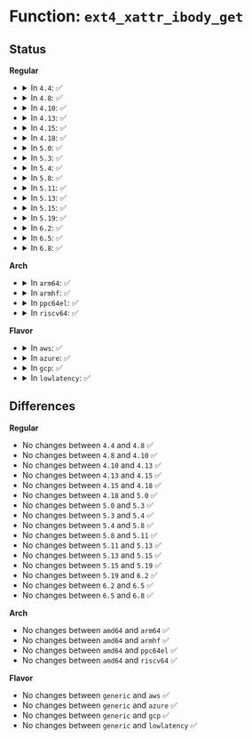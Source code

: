# Function: <code>ext4_xattr_ibody_get</code>

## Status
<b>Regular</b>
<ul>
<li>
<details>
<summary>In <code>4.4</code>: ✅</summary>

```c
int ext4_xattr_ibody_get(struct inode *inode, int name_index, const char *name, void *buffer, size_t buffer_size);
```

**Collision:** Unique Global

**Inline:** No

**Transformation:** False

**Instances:**

```
In fs/ext4/xattr.c (ffffffff812de000)
Location: fs/ext4/xattr.c:326
Inline: False
Direct callers:
  - fs/ext4/xattr.c:ext4_xattr_get
  - fs/ext4/inline.c:ext4_update_inline_data
  - fs/ext4/inline.c:ext4_inline_data_truncate
```
**Symbols:**

```
ffffffff812de000-ffffffff812de14e: ext4_xattr_ibody_get (STB_GLOBAL)
```
</details>
</li>
<li>
<details>
<summary>In <code>4.8</code>: ✅</summary>

```c
int ext4_xattr_ibody_get(struct inode *inode, int name_index, const char *name, void *buffer, size_t buffer_size);
```

**Collision:** Unique Global

**Inline:** No

**Transformation:** False

**Instances:**

```
In fs/ext4/xattr.c (ffffffff8130dc30)
Location: fs/ext4/xattr.c:346
Inline: False
Direct callers:
  - fs/ext4/xattr.c:ext4_xattr_get
  - fs/ext4/inline.c:ext4_inline_data_truncate
  - fs/ext4/inline.c:ext4_update_inline_data
```
**Symbols:**

```
ffffffff8130dc30-ffffffff8130dd75: ext4_xattr_ibody_get (STB_GLOBAL)
```
</details>
</li>
<li>
<details>
<summary>In <code>4.10</code>: ✅</summary>

```c
int ext4_xattr_ibody_get(struct inode *inode, int name_index, const char *name, void *buffer, size_t buffer_size);
```

**Collision:** Unique Global

**Inline:** No

**Transformation:** False

**Instances:**

```
In fs/ext4/xattr.c (ffffffff813239b0)
Location: fs/ext4/xattr.c:351
Inline: False
Direct callers:
  - fs/ext4/xattr.c:ext4_xattr_get
  - fs/ext4/inline.c:ext4_inline_data_truncate
  - fs/ext4/inline.c:ext4_update_inline_data
```
**Symbols:**

```
ffffffff813239b0-ffffffff81323af5: ext4_xattr_ibody_get (STB_GLOBAL)
```
</details>
</li>
<li>
<details>
<summary>In <code>4.13</code>: ✅</summary>

```c
int ext4_xattr_ibody_get(struct inode *inode, int name_index, const char *name, void *buffer, size_t buffer_size);
```

**Collision:** Unique Global

**Inline:** No

**Transformation:** False

**Instances:**

```
In fs/ext4/xattr.c (ffffffff8133ce70)
Location: fs/ext4/xattr.c:537
Inline: False
Direct callers:
  - fs/ext4/inline.c:ext4_inline_data_truncate
  - fs/ext4/inline.c:ext4_update_inline_data
  - fs/ext4/xattr.c:ext4_xattr_get
```
**Symbols:**

```
ffffffff8133ce70-ffffffff8133cfcf: ext4_xattr_ibody_get (STB_GLOBAL)
```
</details>
</li>
<li>
<details>
<summary>In <code>4.15</code>: ✅</summary>

```c
int ext4_xattr_ibody_get(struct inode *inode, int name_index, const char *name, void *buffer, size_t buffer_size);
```

**Collision:** Unique Global

**Inline:** No

**Transformation:** False

**Instances:**

```
In fs/ext4/xattr.c (ffffffff81361450)
Location: fs/ext4/xattr.c:547
Inline: False
Direct callers:
  - fs/ext4/inline.c:ext4_inline_data_truncate
  - fs/ext4/inline.c:ext4_update_inline_data
  - fs/ext4/xattr.c:ext4_xattr_get
```
**Symbols:**

```
ffffffff81361450-ffffffff813615af: ext4_xattr_ibody_get (STB_GLOBAL)
```
</details>
</li>
<li>
<details>
<summary>In <code>4.18</code>: ✅</summary>

```c
int ext4_xattr_ibody_get(struct inode *inode, int name_index, const char *name, void *buffer, size_t buffer_size);
```

**Collision:** Unique Global

**Inline:** No

**Transformation:** False

**Instances:**

```
In fs/ext4/xattr.c (ffffffff8138fc00)
Location: fs/ext4/xattr.c:573
Inline: False
Direct callers:
  - fs/ext4/inline.c:ext4_inline_data_truncate
  - fs/ext4/inline.c:ext4_update_inline_data
  - fs/ext4/xattr.c:ext4_xattr_get
```
**Symbols:**

```
ffffffff8138fc00-ffffffff8138fd76: ext4_xattr_ibody_get (STB_GLOBAL)
```
</details>
</li>
<li>
<details>
<summary>In <code>5.0</code>: ✅</summary>

```c
int ext4_xattr_ibody_get(struct inode *inode, int name_index, const char *name, void *buffer, size_t buffer_size);
```

**Collision:** Unique Global

**Inline:** No

**Transformation:** False

**Instances:**

```
In fs/ext4/xattr.c (ffffffff813a8850)
Location: fs/ext4/xattr.c:572
Inline: False
Direct callers:
  - fs/ext4/inline.c:ext4_inline_data_truncate
  - fs/ext4/inline.c:ext4_update_inline_data
  - fs/ext4/xattr.c:ext4_xattr_get
```
**Symbols:**

```
ffffffff813a8850-ffffffff813a89c6: ext4_xattr_ibody_get (STB_GLOBAL)
```
</details>
</li>
<li>
<details>
<summary>In <code>5.3</code>: ✅</summary>

```c
int ext4_xattr_ibody_get(struct inode *inode, int name_index, const char *name, void *buffer, size_t buffer_size);
```

**Collision:** Unique Global

**Inline:** No

**Transformation:** False

**Instances:**

```
In fs/ext4/xattr.c (ffffffff813d2a50)
Location: fs/ext4/xattr.c:572
Inline: False
Direct callers:
  - fs/ext4/inline.c:ext4_inline_data_truncate
  - fs/ext4/inline.c:ext4_update_inline_data
  - fs/ext4/xattr.c:ext4_xattr_get
```
**Symbols:**

```
ffffffff813d2a50-ffffffff813d2bd6: ext4_xattr_ibody_get (STB_GLOBAL)
```
</details>
</li>
<li>
<details>
<summary>In <code>5.4</code>: ✅</summary>

```c
int ext4_xattr_ibody_get(struct inode *inode, int name_index, const char *name, void *buffer, size_t buffer_size);
```

**Collision:** Unique Global

**Inline:** No

**Transformation:** False

**Instances:**

```
In fs/ext4/xattr.c (ffffffff813ec130)
Location: fs/ext4/xattr.c:572
Inline: False
Direct callers:
  - fs/ext4/inline.c:ext4_inline_data_truncate
  - fs/ext4/inline.c:ext4_update_inline_data
  - fs/ext4/xattr.c:ext4_xattr_get
```
**Symbols:**

```
ffffffff813ec130-ffffffff813ec2b6: ext4_xattr_ibody_get (STB_GLOBAL)
```
</details>
</li>
<li>
<details>
<summary>In <code>5.8</code>: ✅</summary>

```c
int ext4_xattr_ibody_get(struct inode *inode, int name_index, const char *name, void *buffer, size_t buffer_size);
```

**Collision:** Unique Global

**Inline:** No

**Transformation:** False

**Instances:**

```
In fs/ext4/xattr.c (ffffffff81439440)
Location: fs/ext4/xattr.c:574
Inline: False
Direct callers:
  - fs/ext4/inline.c:ext4_inline_data_truncate
  - fs/ext4/inline.c:ext4_update_inline_data
  - fs/ext4/xattr.c:ext4_xattr_get
```
**Symbols:**

```
ffffffff81439440-ffffffff814395c6: ext4_xattr_ibody_get (STB_GLOBAL)
```
</details>
</li>
<li>
<details>
<summary>In <code>5.11</code>: ✅</summary>

```c
int ext4_xattr_ibody_get(struct inode *inode, int name_index, const char *name, void *buffer, size_t buffer_size);
```

**Collision:** Unique Global

**Inline:** No

**Transformation:** False

**Instances:**

```
In fs/ext4/xattr.c (ffffffff81451f60)
Location: fs/ext4/xattr.c:574
Inline: False
Direct callers:
  - fs/ext4/inline.c:ext4_inline_data_truncate
  - fs/ext4/inline.c:ext4_update_inline_data
  - fs/ext4/xattr.c:ext4_xattr_get
```
**Symbols:**

```
ffffffff81451f60-ffffffff814520e6: ext4_xattr_ibody_get (STB_GLOBAL)
```
</details>
</li>
<li>
<details>
<summary>In <code>5.13</code>: ✅</summary>

```c
int ext4_xattr_ibody_get(struct inode *inode, int name_index, const char *name, void *buffer, size_t buffer_size);
```

**Collision:** Unique Global

**Inline:** No

**Transformation:** False

**Instances:**

```
In fs/ext4/xattr.c (ffffffff81457690)
Location: fs/ext4/xattr.c:574
Inline: False
Direct callers:
  - fs/ext4/inline.c:ext4_inline_data_truncate
  - fs/ext4/inline.c:ext4_update_inline_data
  - fs/ext4/xattr.c:ext4_xattr_get
```
**Symbols:**

```
ffffffff81457690-ffffffff81457822: ext4_xattr_ibody_get (STB_GLOBAL)
```
</details>
</li>
<li>
<details>
<summary>In <code>5.15</code>: ✅</summary>

```c
int ext4_xattr_ibody_get(struct inode *inode, int name_index, const char *name, void *buffer, size_t buffer_size);
```

**Collision:** Unique Global

**Inline:** No

**Transformation:** False

**Instances:**

```
In fs/ext4/xattr.c (ffffffff814ab770)
Location: fs/ext4/xattr.c:574
Inline: False
Direct callers:
  - fs/ext4/inline.c:ext4_inline_data_truncate
  - fs/ext4/inline.c:ext4_update_inline_data
  - fs/ext4/xattr.c:ext4_xattr_get
```
**Symbols:**

```
ffffffff814ab770-ffffffff814ab902: ext4_xattr_ibody_get (STB_GLOBAL)
```
</details>
</li>
<li>
<details>
<summary>In <code>5.19</code>: ✅</summary>

```c
int ext4_xattr_ibody_get(struct inode *inode, int name_index, const char *name, void *buffer, size_t buffer_size);
```

**Collision:** Unique Global

**Inline:** No

**Transformation:** False

**Instances:**

```
In fs/ext4/xattr.c (ffffffff815335c0)
Location: fs/ext4/xattr.c:589
Inline: False
Direct callers:
  - fs/ext4/inline.c:ext4_inline_data_truncate
  - fs/ext4/inline.c:ext4_update_inline_data
  - fs/ext4/xattr.c:ext4_xattr_get
```
**Symbols:**

```
ffffffff815335c0-ffffffff81533778: ext4_xattr_ibody_get (STB_GLOBAL)
```
</details>
</li>
<li>
<details>
<summary>In <code>6.2</code>: ✅</summary>

```c
int ext4_xattr_ibody_get(struct inode *inode, int name_index, const char *name, void *buffer, size_t buffer_size);
```

**Collision:** Unique Global

**Inline:** No

**Transformation:** False

**Instances:**

```
In fs/ext4/xattr.c (ffffffff815d1b80)
Location: fs/ext4/xattr.c:605
Inline: False
Direct callers:
  - fs/ext4/inline.c:ext4_inline_data_truncate
  - fs/ext4/inline.c:ext4_update_inline_data
  - fs/ext4/xattr.c:ext4_xattr_get
```
**Symbols:**

```
ffffffff815d1b80-ffffffff815d1d38: ext4_xattr_ibody_get (STB_GLOBAL)
```
</details>
</li>
<li>
<details>
<summary>In <code>6.5</code>: ✅</summary>

```c
int ext4_xattr_ibody_get(struct inode *inode, int name_index, const char *name, void *buffer, size_t buffer_size);
```

**Collision:** Unique Global

**Inline:** No

**Transformation:** False

**Instances:**

```
In fs/ext4/xattr.c (ffffffff81609620)
Location: fs/ext4/xattr.c:634
Inline: False
Direct callers:
  - fs/ext4/inline.c:ext4_inline_data_truncate
  - fs/ext4/inline.c:ext4_update_inline_data
  - fs/ext4/xattr.c:ext4_xattr_get
```
**Symbols:**

```
ffffffff81609620-ffffffff816097de: ext4_xattr_ibody_get (STB_GLOBAL)
```
</details>
</li>
<li>
<details>
<summary>In <code>6.8</code>: ✅</summary>

```c
int ext4_xattr_ibody_get(struct inode *inode, int name_index, const char *name, void *buffer, size_t buffer_size);
```

**Collision:** Unique Global

**Inline:** No

**Transformation:** False

**Instances:**

```
In fs/ext4/xattr.c (ffffffff81642370)
Location: fs/ext4/xattr.c:634
Inline: False
Direct callers:
  - fs/ext4/inline.c:ext4_inline_data_truncate
  - fs/ext4/inline.c:ext4_update_inline_data
  - fs/ext4/xattr.c:ext4_xattr_get
```
**Symbols:**

```
ffffffff81642370-ffffffff8164252e: ext4_xattr_ibody_get (STB_GLOBAL)
```
</details>
</li>
</ul>
<b>Arch</b>
<ul>
<li>
<details>
<summary>In <code>arm64</code>: ✅</summary>

```c
int ext4_xattr_ibody_get(struct inode *inode, int name_index, const char *name, void *buffer, size_t buffer_size);
```

**Collision:** Unique Global

**Inline:** No

**Transformation:** False

**Instances:**

```
In fs/ext4/xattr.c (ffff8000104c5008)
Location: fs/ext4/xattr.c:572
Inline: False
Direct callers:
  - fs/ext4/inline.c:ext4_inline_data_truncate
  - fs/ext4/inline.c:ext4_update_inline_data
  - fs/ext4/xattr.c:ext4_xattr_get
```
**Symbols:**

```
ffff8000104c5008-ffff8000104c51c4: ext4_xattr_ibody_get (STB_GLOBAL)
```
</details>
</li>
<li>
<details>
<summary>In <code>armhf</code>: ✅</summary>

```c
int ext4_xattr_ibody_get(struct inode *inode, int name_index, const char *name, void *buffer, size_t buffer_size);
```

**Collision:** Unique Global

**Inline:** No

**Transformation:** False

**Instances:**

```
In fs/ext4/xattr.c (c06890e8)
Location: fs/ext4/xattr.c:572
Inline: False
Direct callers:
  - fs/ext4/inline.c:ext4_inline_data_truncate
  - fs/ext4/inline.c:ext4_update_inline_data
  - fs/ext4/xattr.c:ext4_xattr_get
```
**Symbols:**

```
c06890e8-c0689284: ext4_xattr_ibody_get (STB_GLOBAL)
```
</details>
</li>
<li>
<details>
<summary>In <code>ppc64el</code>: ✅</summary>

```c
int ext4_xattr_ibody_get(struct inode *inode, int name_index, const char *name, void *buffer, size_t buffer_size);
```

**Collision:** Unique Global

**Inline:** No

**Transformation:** False

**Instances:**

```
In fs/ext4/xattr.c (c0000000005fcc20)
Location: fs/ext4/xattr.c:572
Inline: False
Direct callers:
  - fs/ext4/inline.c:ext4_inline_data_truncate
  - fs/ext4/inline.c:ext4_update_inline_data
  - fs/ext4/xattr.c:ext4_xattr_get
```
**Symbols:**

```
c0000000005fcc20-c0000000005fce74: ext4_xattr_ibody_get (STB_GLOBAL)
```
</details>
</li>
<li>
<details>
<summary>In <code>riscv64</code>: ✅</summary>

```c
int ext4_xattr_ibody_get(struct inode *inode, int name_index, const char *name, void *buffer, size_t buffer_size);
```

**Collision:** Unique Global

**Inline:** No

**Transformation:** False

**Instances:**

```
In fs/ext4/xattr.c (ffffffe00033f934)
Location: fs/ext4/xattr.c:572
Inline: False
Direct callers:
  - fs/ext4/inline.c:ext4_inline_data_truncate
  - fs/ext4/inline.c:ext4_update_inline_data
  - fs/ext4/xattr.c:ext4_xattr_get
```
**Symbols:**

```
ffffffe00033f934-ffffffe00033fa74: ext4_xattr_ibody_get (STB_GLOBAL)
```
</details>
</li>
</ul>
<b>Flavor</b>
<ul>
<li>
<details>
<summary>In <code>aws</code>: ✅</summary>

```c
int ext4_xattr_ibody_get(struct inode *inode, int name_index, const char *name, void *buffer, size_t buffer_size);
```

**Collision:** Unique Global

**Inline:** No

**Transformation:** False

**Instances:**

```
In fs/ext4/xattr.c (ffffffff813e4710)
Location: fs/ext4/xattr.c:572
Inline: False
Direct callers:
  - fs/ext4/inline.c:ext4_inline_data_truncate
  - fs/ext4/inline.c:ext4_update_inline_data
  - fs/ext4/xattr.c:ext4_xattr_get
```
**Symbols:**

```
ffffffff813e4710-ffffffff813e4896: ext4_xattr_ibody_get (STB_GLOBAL)
```
</details>
</li>
<li>
<details>
<summary>In <code>azure</code>: ✅</summary>

```c
int ext4_xattr_ibody_get(struct inode *inode, int name_index, const char *name, void *buffer, size_t buffer_size);
```

**Collision:** Unique Global

**Inline:** No

**Transformation:** False

**Instances:**

```
In fs/ext4/xattr.c (ffffffff813d5190)
Location: fs/ext4/xattr.c:572
Inline: False
Direct callers:
  - fs/ext4/inline.c:ext4_inline_data_truncate
  - fs/ext4/inline.c:ext4_update_inline_data
  - fs/ext4/xattr.c:ext4_xattr_get
```
**Symbols:**

```
ffffffff813d5190-ffffffff813d5316: ext4_xattr_ibody_get (STB_GLOBAL)
```
</details>
</li>
<li>
<details>
<summary>In <code>gcp</code>: ✅</summary>

```c
int ext4_xattr_ibody_get(struct inode *inode, int name_index, const char *name, void *buffer, size_t buffer_size);
```

**Collision:** Unique Global

**Inline:** No

**Transformation:** False

**Instances:**

```
In fs/ext4/xattr.c (ffffffff813e1a90)
Location: fs/ext4/xattr.c:572
Inline: False
Direct callers:
  - fs/ext4/inline.c:ext4_inline_data_truncate
  - fs/ext4/inline.c:ext4_update_inline_data
  - fs/ext4/xattr.c:ext4_xattr_get
```
**Symbols:**

```
ffffffff813e1a90-ffffffff813e1c16: ext4_xattr_ibody_get (STB_GLOBAL)
```
</details>
</li>
<li>
<details>
<summary>In <code>lowlatency</code>: ✅</summary>

```c
int ext4_xattr_ibody_get(struct inode *inode, int name_index, const char *name, void *buffer, size_t buffer_size);
```

**Collision:** Unique Global

**Inline:** No

**Transformation:** False

**Instances:**

```
In fs/ext4/xattr.c (ffffffff813f6ea0)
Location: fs/ext4/xattr.c:572
Inline: False
Direct callers:
  - fs/ext4/inline.c:ext4_inline_data_truncate
  - fs/ext4/inline.c:ext4_update_inline_data
  - fs/ext4/xattr.c:ext4_xattr_get
```
**Symbols:**

```
ffffffff813f6ea0-ffffffff813f7026: ext4_xattr_ibody_get (STB_GLOBAL)
```
</details>
</li>
</ul>

## Differences
<b>Regular</b>
<ul>
<li>
No changes between <code>4.4</code> and <code>4.8</code> ✅
</li>
<li>
No changes between <code>4.8</code> and <code>4.10</code> ✅
</li>
<li>
No changes between <code>4.10</code> and <code>4.13</code> ✅
</li>
<li>
No changes between <code>4.13</code> and <code>4.15</code> ✅
</li>
<li>
No changes between <code>4.15</code> and <code>4.18</code> ✅
</li>
<li>
No changes between <code>4.18</code> and <code>5.0</code> ✅
</li>
<li>
No changes between <code>5.0</code> and <code>5.3</code> ✅
</li>
<li>
No changes between <code>5.3</code> and <code>5.4</code> ✅
</li>
<li>
No changes between <code>5.4</code> and <code>5.8</code> ✅
</li>
<li>
No changes between <code>5.8</code> and <code>5.11</code> ✅
</li>
<li>
No changes between <code>5.11</code> and <code>5.13</code> ✅
</li>
<li>
No changes between <code>5.13</code> and <code>5.15</code> ✅
</li>
<li>
No changes between <code>5.15</code> and <code>5.19</code> ✅
</li>
<li>
No changes between <code>5.19</code> and <code>6.2</code> ✅
</li>
<li>
No changes between <code>6.2</code> and <code>6.5</code> ✅
</li>
<li>
No changes between <code>6.5</code> and <code>6.8</code> ✅
</li>
</ul>
<b>Arch</b>
<ul>
<li>
No changes between <code>amd64</code> and <code>arm64</code> ✅
</li>
<li>
No changes between <code>amd64</code> and <code>armhf</code> ✅
</li>
<li>
No changes between <code>amd64</code> and <code>ppc64el</code> ✅
</li>
<li>
No changes between <code>amd64</code> and <code>riscv64</code> ✅
</li>
</ul>
<b>Flavor</b>
<ul>
<li>
No changes between <code>generic</code> and <code>aws</code> ✅
</li>
<li>
No changes between <code>generic</code> and <code>azure</code> ✅
</li>
<li>
No changes between <code>generic</code> and <code>gcp</code> ✅
</li>
<li>
No changes between <code>generic</code> and <code>lowlatency</code> ✅
</li>
</ul>
